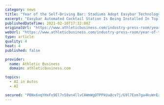 ```yaml
---
category: news
title: "Year of the Self-Driving Bar: Stadiums Adopt Easybar Technology"
excerpt: "Easybar Automated Cocktail Station Is Being Installed In Top Casinos, Resorts and Stadiums Across the Country. PORTLAND, Ore. — February 8, 2021 — Easybar, a"
publishedDateTime: 2021-02-10T17:32:00Z
originalUrl: "https://www.athleticbusiness.com/industry-press-room/year-of-the-self-driving-bar-stadiums-adopt-easybar-technology.html?_escaped_fragment_=/ccomment"
webUrl: "https://www.athleticbusiness.com/industry-press-room/year-of-the-self-driving-bar-stadiums-adopt-easybar-technology.html?_escaped_fragment_=/ccomment"
type: article
quality: 4
heat: 4
published: false

provider:
  name: Athletic Business
  domain: athleticbusiness.com

topics:
  - AI in Autos
  - AI

secured: "PBNx6xqYHxFx9El7n58vn4llvCAWmWgOTPPkUa8cv7j/G9l7Exm7ga4kuW+EzyEkXEu2qPoAz70bRXQN82tFOb0uKb1zh0+/zFuCLd2APmtltJqb8rbFzQZfBfdI6+P+1mpCb0cLJUs497mIrzqelFY1kHaeROHvWDhh6JALHq9BcuiV/IpJ0Wx54IfnRYwwr6pjdZaovzrYz1DwHdipVDPuIQhPlwNjW5OpOXfPAGIYwl7zkqQCAXN8ufn+wASBmvq5Ug+2OvH7tVwebUrduoLDaUxKL7CH62Cnb82v+AHn175iSRjILYw8Ic4+GthllcVVnGK+kL4FN9qrjtp8yzHimcHXH9c1YygpvhDIhgo=;xfr1pmdgDC0vB9h3UebuKg=="
---
```


